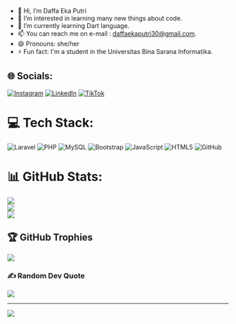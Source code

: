 - 👋 Hi, I’m Daffa Eka Putri
- 👀 I’m interested in learning many new things about code.
- 🌱 I’m currently learning Dart language.
- 📫 You can reach me on e-mail : daffaekaputri30@gmail.com.
- 😄 Pronouns: she/her
- ⚡ Fun fact: I'm a student in the Universitas Bina Sarana Informatika.

<!---
daffaeka30/daffaeka30 is a ✨ special ✨ repository because its `README.md` (this file) appears on your GitHub profile.
You can click the Preview link to take a look at your changes.
--->


## 🌐 Socials:
  [![Instagram](https://img.shields.io/badge/Instagram-%23E4405F.svg?logo=Instagram&logoColor=white)](https://instagram.com/daffa_ptr_) [![LinkedIn](https://img.shields.io/badge/LinkedIn-%230077B5.svg?logo=linkedin&logoColor=white)](https://linkedin.com/in/daffa-eka-putri) [![TikTok](https://img.shields.io/badge/TikTok-%23000000.svg?logo=TikTok&logoColor=white)](https://tiktok.com/@abcefghijk_lmn) 

# 💻 Tech Stack:
![Laravel](https://img.shields.io/badge/laravel-%23FF2D20.svg?style=for-the-badge&logo=laravel&logoColor=white) ![PHP](https://img.shields.io/badge/php-%23777BB4.svg?style=for-the-badge&logo=php&logoColor=white) ![MySQL](https://img.shields.io/badge/mysql-4479A1.svg?style=for-the-badge&logo=mysql&logoColor=white) ![Bootstrap](https://img.shields.io/badge/bootstrap-%238511FA.svg?style=for-the-badge&logo=bootstrap&logoColor=white) ![JavaScript](https://img.shields.io/badge/javascript-%23323330.svg?style=for-the-badge&logo=javascript&logoColor=%23F7DF1E) ![HTML5](https://img.shields.io/badge/html5-%23E34F26.svg?style=for-the-badge&logo=html5&logoColor=white) ![GitHub](https://img.shields.io/badge/github-%23121011.svg?style=for-the-badge&logo=github&logoColor=white)
# 📊 GitHub Stats:
![](https://github-readme-stats.vercel.app/api?username=daffaeka30&theme=dark&hide_border=false&include_all_commits=false&count_private=false)<br/>
![](https://github-readme-streak-stats.herokuapp.com/?user=daffaeka30&theme=dark&hide_border=false)<br/>
![](https://github-readme-stats.vercel.app/api/top-langs/?username=daffaeka30&theme=dark&hide_border=false&include_all_commits=false&count_private=false&layout=compact)

## 🏆 GitHub Trophies
![](https://github-profile-trophy.vercel.app/?username=daffaeka30&theme=radical&no-frame=false&no-bg=false&margin-w=4)

### ✍️ Random Dev Quote
![](https://quotes-github-readme.vercel.app/api?type=horizontal&theme=radical)

---
[![](https://visitcount.itsvg.in/api?id=daffaeka30&icon=0&color=1)](https://visitcount.itsvg.in)

<!-- Proudly created with GPRM ( https://gprm.itsvg.in ) -->
